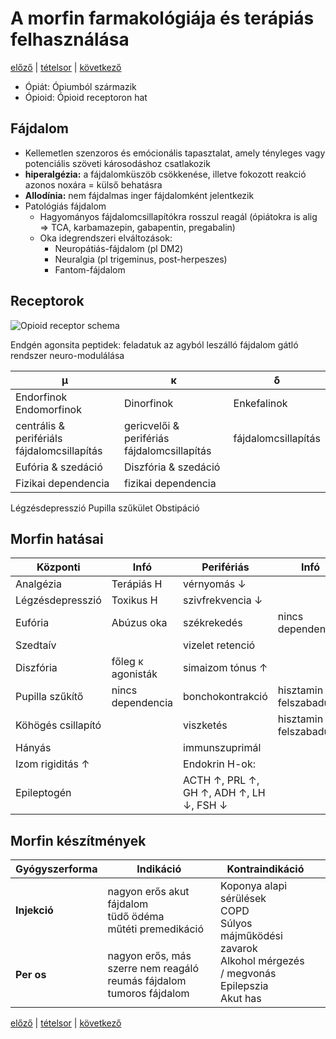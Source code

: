 # A morfin farmakológiája és terápiás felhasználása

[előző](7.%20Alkohol%20farmakológiája,%20alkoholizmus,%20alkohol%20elvonás.md) | [tételsor](0.%20Tételsor.md) | [következő](9.%20Félszintetikus%20és%20szintetikus%20kábító%20fájdalomcsillapítók,%20ópioid%20antagonisták.md)

- Ópiát: Ópiumból származik
- Ópioid: Ópioid receptoron hat

## Fájdalom

- Kellemetlen szenzoros és emócionális tapasztalat, amely tényleges vagy potenciális szöveti károsodáshoz csatlakozik
- **hiperalgézia:** a fájdalomküszöb csökkenése, illetve fokozott reakció azonos noxára = külső behatásra
- **Allodínia:** nem fájdalmas inger fájdalomként jelentkezik
- Patológiás fájdalom
  - Hagyományos fájdalomcsillapítókra rosszul reagál (ópiátokra is alig ⇒ TCA, karbamazepin, gabapentin, pregabalin)
  - Oka idegrendszeri elváltozások:
    - Neuropátiás-fájdalom (pl DM2)
    - Neuralgia (pl trigeminus, post-herpeszes)
    - Fantom-fájdalom

## Receptorok

![Opioid receptor schema](assets/8%20Opioid%20Receptor%20schema.jpg)

Endgén agonsita peptidek: feladatuk az agyból leszálló fájdalom gátló rendszer neuro-modulálása

μ | κ | δ
--- | --- | ---
Endorfinok<br> Endomorfinok | Dinorfinok | Enkefalinok
centrális & perifériáls fájdalomcsillapítás | gericvelői & perifériás fájdalomcsillapítás | fájdalomcsillapítás
Eufória & szedáció | Diszfória & szedáció
Fizikai dependencia | fizikai dependencia
Légzésdepresszió
Pupilla szűkület
Obstipáció

## Morfin hatásai

Központi | Infó | Perifériás | Infó
--- | --- | --- | ---
Analgézia | Terápiás H | vérnyomás ↓
Légzésdepresszió  | Toxikus H | szivfrekvencia ↓
Eufória | Abúzus oka | székrekedés | nincs dependencia
Szedtaív || vizelet retenció
Diszfória | főleg κ agonisták | simaizom tónus ↑
Pupilla szűkítő | nincs dependencia | bonchokontrakció | hisztamin felszabadulás
Köhögés csillapító || viszketés | hisztamin felszabadulás
Hányás || immunszuprimál
Izom rigiditás ↑ || Endokrin H-ok:
Epileptogén || ACTH ↑, PRL ↑, GH ↑, ADH ↑, LH ↓, FSH ↓

## Morfin készítmények

<table>
  <tr>
    <th>Gyógyszerforma</th>
    <th>Indikáció</th>
    <th>Kontraindikáció</th>
    <th></th>
  </tr>
  <tbody>
    <tr>
      <td><b>Injekció</b></td>
      <td>nagyon erős akut fájdalom<br> tüdő ödéma<br> műtéti premedikáció</td>
      <td rowspan=2>Koponya alapi sérülések<br> COPD<br> Súlyos májműködési zavarok<br> Alkohol mérgezés / megvonás<br> Epilepszia<br> Akut has</td>
    </tr>
    <tr>
      <td><b>Per os</b></td>
      <td>nagyon erős, más szerre nem reagáló reumás fájdalom<br> tumoros fájdalom</td>
    </tr>
  </tbody>
</table>

[előző](7.%20Alkohol%20farmakológiája,%20alkoholizmus,%20alkohol%20elvonás.md) | [tételsor](0.%20Tételsor.md) | [következő](9.%20Félszintetikus%20és%20szintetikus%20kábító%20fájdalomcsillapítók,%20ópioid%20antagonisták.md)
